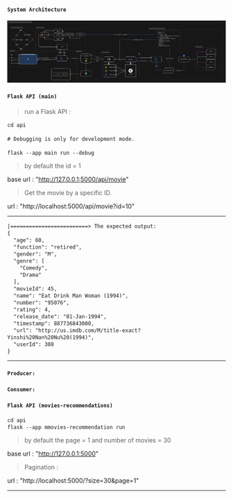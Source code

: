 #### ```System Architecture```
<img src="./assets/pipeline-v2-pro-jane-essadi.png"/>

#### ```Flask API (main)```
> run a Flask API :
```
cd api

# Debugging is only for development mode.

flask --app main run --debug
```
> by default the id = 1

base url : "http://127.0.0.1:5000/api/movie"

> Get the movie by a specific ID.

url : "http://localhost:5000/api/movie?id=10"
<hr />

```
|=========================> The expected output:
{
  "age": 60,
  "function": "retired",
  "gender": "M",
  "genre": [
    "Comedy",
    "Drama"
  ],
  "movieId": 45,
  "name": "Eat Drink Man Woman (1994)",
  "number": "95076",
  "rating": 4,
  "release_date": "01-Jan-1994",
  "timestamp": 887736843000,
  "url": "http://us.imdb.com/M/title-exact?Yinshi%20Nan%20Nu%20(1994)",
  "userId": 308
}
```
<hr />

#### ```Producer:```


#### ```Consumer:```



#### ```Flask API (movies-recommendations)```
```
cd api
flask --app mmovies-recommendation run
```
> by default the page = 1 and number of movies = 30

base url : "http://127.0.0.1:5000"

> Pagination :

url : "http://localhost:5000/?size=30&page=1"

<hr />
